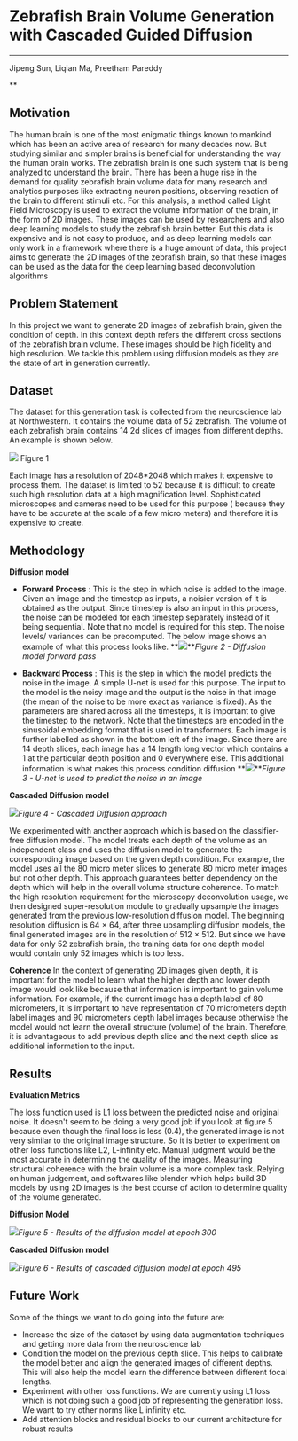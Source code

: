 ﻿# Zebrafish Brain Volume Generation with Cascaded Guided Diffusion
------
Jipeng Sun, Liqian Ma, Preetham Pareddy

**

## Motivation

The human brain is one of the most enigmatic things known to mankind which has been an active area of research for many decades now. But studying similar and simpler brains is beneficial for understanding the way the human brain works. The zebrafish brain is one such system that is being analyzed to understand the brain. There has been a huge rise in the demand for quality zebrafish brain volume data for many research and analytics purposes like extracting neuron positions, observing reaction of the brain to different stimuli etc. For this analysis, a method called Light Field Microscopy is used to extract the volume information of the brain, in the form of 2D images. These images can be used by researchers and also deep learning models to study the zebrafish brain better. But this data is expensive and is not easy to produce, and as deep learning models can only work in a framework where there is a huge amount of data, this project aims to generate the 2D images of the zebrafish brain, so that these images can be used as the data for the deep learning based deconvolution algorithms

## Problem Statement

In this project we want to generate 2D images of zebrafish brain, given the condition of depth. In this context depth refers the different cross sections of the zebrafish brain volume. These images should be high fidelity and high resolution. We tackle this problem using diffusion models as they are the state of art in generation currently.

## Dataset

The dataset for this generation task is collected from the neuroscience lab at Northwestern. It contains the volume data of 52 zebrafish. The volume of each zebrafish brain contains 14 2d slices of images from different depths. An example is shown below.

**![](https://lh6.googleusercontent.com/pL1ekl6bgEcpzWUfRvIJJUL1THEDFYyP28qtQIKAdkscfyhXomQWinsNtAs4A2TqK4NOkXFWv8WxzbXURTeMeNvP8vaAy2PNin0OtGSrF9bp3dtV5E8t3irm8nx6BZQBiOkTVKLKNgZ7cXyXFIjqPl7Ft8tMXZXcd9g6EiTB8PXbGE-A28TBV0qnIhOYYi2o)**                             Figure 1

Each image has a resolution of 2048*2048 which makes it expensive to process them. The dataset is limited to 52 because it is difficult to create such high resolution data at a high magnification level. Sophisticated microscopes and cameras need to be used for this purpose ( because they have to be accurate at the scale of a few micro meters) and therefore it is expensive to create. 
   

## Methodology

**Diffusion model**

 - ****Forward Process**** : This is the step in which noise is added to the image. Given an image and the timestep as inputs, a noisier version of it is obtained as the output. Since timestep is also an input in this process, the noise can be modeled for each timestep separately instead of it being sequential. Note that no model is required for this step. The noise levels/ variances can be precomputed. The below image shows an example of what this process looks like.
**![](https://lh4.googleusercontent.com/lIfbpfrXlGXATHBvfdO93j_zuKnJiICmXPlbUsXWgxP7L0HEq34qx5rX32r6nAZvKaO-8mchl3QJcwaYcOKnebM5mBYfgHaHAjX4UJWvU7vfh4KFjnn10_121muckGJeBn-gUhwtim0bQFgMwUK8x-AUWNKVACcq3isd6qDBLXWdl-JxJ0_Xci7vHkzcvNBi)***Figure 2 - Diffusion model forward pass* 
 
 - **Backward Process** : This is the step in which the model predicts the noise in the image. A simple U-net is used for this purpose. The input to the model is the noisy image and the output is the noise in that image (the mean of the noise to be more exact as variance is fixed). As the parameters are shared across all the timesteps, it is important to give the timestep to the network. Note that the timesteps are encoded in the sinusoidal embedding format that is used in transformers. Each image is further labelled as shown in the bottom left of the image. Since there are 14 depth slices, each image has a 14 length long vector which contains a 1 at the particular depth position and 0 everywhere else. This additional information is what makes this process condition diffusion
**![](https://lh6.googleusercontent.com/4ZkKwaRpRIlStOIwrzEMvB3vDqnNDuBkRKtYeBp_6KlAt8VYisCvoe45p3PnuFv9YGUvm0bxmvlQVgs_DWngB6Ip4tBGjjuECuvAaWYNAuzaDJJA76d0mkk4gljAvFHBj8bG2edvJqodqr3i320ZD3JMOLHYxcEWL10F2Oija2zpqJJk8jSOtXvDgynZ3Ap6)***Figure 3 - U-net is used to predict the noise in an image*

****Cascaded Diffusion model****


![](https://lh3.googleusercontent.com/0CGog3por1g-ahTc5t3c4QXHAa5UlR8y3a4ZvwOdl3rL8WcAoS_J93muC6p8x4ZonKStDItCS1eibNvlepHwQsOeaVBpdNZTbQBgb0wGQ7GsI1CyIUM_GqfQTZb_dHhwItMLbK3sBd5ibWmvC-xERa5eL1gSKIPnty-9H82WujBDxfJM7asz9lCOY6Db24w1)*Figure 4 - Cascaded Diffusion approach*

We experimented with another approach which is based on the classifier-free diffusion model. The model treats each depth of the volume as an independent class and uses the diffusion model to generate the corresponding image based on the given depth condition. For example, the model uses all the 80 micro meter slices to generate 80 micro meter images but not other depth. This approach guarantees better dependency on the depth which will help in the overall volume structure coherence. To match the high resolution requirement for the microscopy deconvolution usage, we then designed super-resolution module to gradually upsample the images generated from the previous low-resolution diffusion model. The beginning resolution diffusion is 64 × 64, after three upsampling diffusion models, the final generated images are in the resolution of 512 × 512. But since we have data for only 52 zebrafish brain, the training data for one depth model would contain only 52 images which is too less. 

**Coherence**
In the context of generating 2D images given depth, it is important for the model to learn what the higher depth and lower depth image would look like because that information is important to gain volume information. For example, if the current image has a depth label of 80 micrometers, it is important to have representation of 70 micrometers depth label images and 90 micrometers depth label images because otherwise the model would not learn the overall structure (volume) of the brain. Therefore, it is advantageous to add previous depth slice and the next depth slice as additional information to the input.

 ## Results
 
 **Evaluation Metrics**
 
The loss function used is L1 loss between the predicted noise and original noise. It doesn't seem to be doing a very good job if you look at figure 5 because even though the final loss is less (0.4), the generated image is not very similar to the original image structure. So it is better to experiment on other loss functions like L2, L-infinity etc.
Manual judgment would be the most accurate in determining the quality of the images.  Measuring structural coherence with the brain volume is a more complex task. Relying on human judgement, and softwares like blender which helps build 3D models by using 2D images is the best course of action to determine quality of the volume generated.

****Diffusion Model****

![](https://lh5.googleusercontent.com/C9MrXRtzgY7SY4R-Slhbat2xsKJjER2cZOxocC7oGMgwCxcm6x9VL7a2NkRgnJvrJqPIbevp-KHO5HBb8F1kRTaA5tV2MxUlzdRfYevMc9-CrAE4Bec9bcBLTbCfIYuswrZ84tNKgWQ6pOUC85oRaWcaCz0gyktTQU22FR-FBV0T7YshrSpXhdZ68VXzYL47)*Figure 5 - Results of the diffusion model at epoch 300*

**Cascaded Diffusion model**

![](https://lh6.googleusercontent.com/LhqK3aEy3Kqvyo6d5AJCfRqRZh8s6e_ShUOB4OL6QDgWF8YSM84Hy6hHsdLHf5ZzfALTqF-_D4OGloQF5BkZKQG4esEDuR2p-t68iYTHvAZsbf5QFJomXBo00pX5Uo4t_3mS7FRHQchEY_N2HxVA0f0MLN2pAedOPNl0AEA04I25vN93PPcDHrruAXSQh49p)*Figure 6 - Results of cascaded diffusion model at epoch 495*


## Future Work
Some of the things we want to do going into the future are:
 - Increase the size of the dataset by using data augmentation techniques and getting more data from the neuroscience lab
 - Condition the model on the previous depth slice. This helps to calibrate the model better and align the generated images of different depths. This will also help the model learn the difference between different focal lengths.
 - Experiment with other loss functions. We are currently using L1 loss which is not doing such a good job of representing the generation loss. We want to try other norms like L infinity etc.
 - Add attention blocks and residual blocks to our current architecture for robust results 

           

	 
